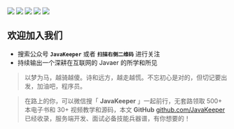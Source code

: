 <p>
<br >
<img src="https://img.shields.io/badge/language-Java-blue.svg">
<img src="https://img.shields.io/badge/platform-Linux-red.svg">
<a href="https://juejin.im/user/5b8f1d426fb9a019d7477421"><img src="https://img.shields.io/badge/%E6%8E%98%E9%87%91-@lazyegg-FFA500.svg?style=flat&colorA=1970fe"></a>
<a href="https://segmentfault.com/u/jstarfish"><img src="https://img.shields.io/badge/segmentfault-jstarfish-009a61.svg?style=flat"></a>
<a href="https://blog.csdn.net/u011870547"><img src="https://img.shields.io/badge/CSDN-@大新之助-fd6f32.svg?style=flat&colorA=B22222"></a>
</p>


## 欢迎加入我们

- 搜索公众号 **`JavaKeeper`** 或者 **`扫描右侧二维码`** 进行关注
- 持续输出一个深耕在互联网的 Javaer 的所学和所见



> 以梦为马，越骑越傻。诗和远方，越走越慌。不忘初心是对的，但切记要出发，加油吧，程序员。

> 在路上的你，可以微信搜「 **JavaKeeper** 」一起前行，无套路领取 500+ 本电子书和 30+ 视频教学和源码，本文 **GitHub** [github.com/JavaKeeper](https://github.com/Jstarfish/JavaKeeper) 已经收录，服务端开发、面试必备技能兵器谱，有你想要的！

